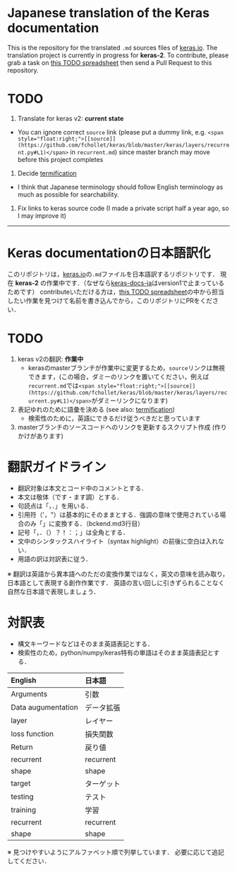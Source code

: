 # Japanese translation of the Keras documentation

This is the repository for the translated `.md` sources files of [keras.io](http://keras.io/). The translation project is currently in progress for __keras-2__.
To contribute, please grab a task on [this TODO spreadsheet](https://docs.google.com/spreadsheets/d/14foDtxrWUzJVIKGC0dgGFH4faNMlMyMDrLXzR02duEQ/edit?usp=sharing) then send a Pull Request to this repository.

# TODO

1. Translate for keras v2: __current state__
  - You can ignore correct `source` link (please put a dummy link, e.g. `<span style="float:right;">[[source]](https://github.com/fchollet/keras/blob/master/keras/layers/recurrent.py#L1)</span>` in `recurrent.md`) since master branch may move before this project completes
1. Decide [termification](https://github.com/fchollet/keras-docs-ja/issues/40)
  - I think that Japanese terminology should follow English terminology as much as possible for searchability.
1. Fix links to keras source code (I made a private script half a year ago, so I may improve it)

---

# Keras documentationの日本語訳化

このリポジトリは，[keras.io](http://keras.io/)の`.md`ファイルを日本語訳するリポジトリです．
現在 __keras-2__ の作業中です．（なぜなら[keras-docs-ja](https://keras.io/ja/)はversion1で止まっているためです）
contributeいただける方は，[this TODO spreadsheet](https://docs.google.com/spreadsheets/d/14foDtxrWUzJVIKGC0dgGFH4faNMlMyMDrLXzR02duEQ/edit?usp=sharing)の中から担当したい作業を見つけて名前を書き込んでから，このリポジトリにPRをください．

# TODO

1. keras v2の翻訳: __作業中__
    - kerasのmasterブランチが作業中に変更するため，`source`リンクは無視できます，(この場合，ダミーのリンクを置いてください，例えば`recurrent.md`では`<span style="float:right;">[[source]](https://github.com/fchollet/keras/blob/master/keras/layers/recurrent.py#L1)</span>`がダミーリンクになります) 
1. 表記ゆれのために語彙を決める (see also: [termification](https://github.com/fchollet/keras-docs-ja/issues/40))
   - 検索性のために，英語にできるだけ従うべきだと思っています
1. masterブランチのソースコードへのリンクを更新するスクリプト作成 (作りかけがあります)

# 翻訳ガイドライン
- 翻訳対象は本文とコード中のコメントとする．
- 本文は敬体（です・ます調）とする．
- 句読点は「，．」を用いる．
- 引用符（'，"）は基本的にそのままとする．強調の意味で使用されている場合のみ「」に変換する．（bckend.md3行目）
- 記号「，．（）？！：；」は全角とする．
- 文中のシンタックスハイライト（syntax highlight）の前後に空白は入れない． 
- 用語の訳は対訳表に従う．

※ 翻訳は英語から異本語へのただの変換作業ではなく，英文の意味を読み取り，日本語として表現する創作作業です．
英語の言い回しに引きずられることなく自然な日本語で表現しましょう．

# 対訳表
- 構文キーワードなどはそのまま英語表記とする．
- 検索性のため，python/numpy/keras特有の単語はそのまま英語表記とする．

| English | 日本語
|:---|:---
| Arguments | 引数
| Data augumentation | データ拡張
| layer | レイヤー
| loss function | 損失関数
| Return | 戻り値
| recurrent  | recurrent
| shape | shape
| target | ターゲット
| testing | テスト
| training | 学習
|recurrent|recurrent
|shape|shape

※ 見つけやすいようにアルファベット順で列挙しています．
必要に応じて追記してください．
